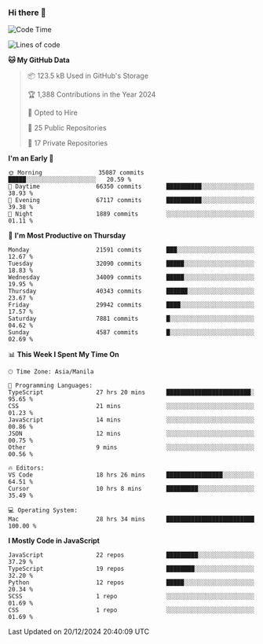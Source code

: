 ### Hi there 👋

<!--START_SECTION:waka-->
![Code Time](http://img.shields.io/badge/Code%20Time-1%2C361%20hrs-blue)

![Lines of code](https://img.shields.io/badge/From%20Hello%20World%20I%27ve%20Written-67.4%20million%20lines%20of%20code-blue)

**🐱 My GitHub Data** 

> 📦 123.5 kB Used in GitHub's Storage 
 > 
> 🏆 1,388 Contributions in the Year 2024
 > 
> 💼 Opted to Hire
 > 
> 📜 25 Public Repositories 
 > 
> 🔑 17 Private Repositories 
 > 
**I'm an Early 🐤** 

```text
🌞 Morning                35087 commits       █████░░░░░░░░░░░░░░░░░░░░   20.59 % 
🌆 Daytime                66350 commits       ██████████░░░░░░░░░░░░░░░   38.93 % 
🌃 Evening                67117 commits       ██████████░░░░░░░░░░░░░░░   39.38 % 
🌙 Night                  1889 commits        ░░░░░░░░░░░░░░░░░░░░░░░░░   01.11 % 
```
📅 **I'm Most Productive on Thursday** 

```text
Monday                   21591 commits       ███░░░░░░░░░░░░░░░░░░░░░░   12.67 % 
Tuesday                  32090 commits       █████░░░░░░░░░░░░░░░░░░░░   18.83 % 
Wednesday                34009 commits       █████░░░░░░░░░░░░░░░░░░░░   19.95 % 
Thursday                 40343 commits       ██████░░░░░░░░░░░░░░░░░░░   23.67 % 
Friday                   29942 commits       ████░░░░░░░░░░░░░░░░░░░░░   17.57 % 
Saturday                 7881 commits        █░░░░░░░░░░░░░░░░░░░░░░░░   04.62 % 
Sunday                   4587 commits        █░░░░░░░░░░░░░░░░░░░░░░░░   02.69 % 
```


📊 **This Week I Spent My Time On** 

```text
🕑︎ Time Zone: Asia/Manila

💬 Programming Languages: 
TypeScript               27 hrs 20 mins      ████████████████████████░   95.65 % 
CSS                      21 mins             ░░░░░░░░░░░░░░░░░░░░░░░░░   01.23 % 
JavaScript               14 mins             ░░░░░░░░░░░░░░░░░░░░░░░░░   00.86 % 
JSON                     12 mins             ░░░░░░░░░░░░░░░░░░░░░░░░░   00.75 % 
Other                    9 mins              ░░░░░░░░░░░░░░░░░░░░░░░░░   00.56 % 

🔥 Editors: 
VS Code                  18 hrs 26 mins      ████████████████░░░░░░░░░   64.51 % 
Cursor                   10 hrs 8 mins       █████████░░░░░░░░░░░░░░░░   35.49 % 

💻 Operating System: 
Mac                      28 hrs 34 mins      █████████████████████████   100.00 % 
```

**I Mostly Code in JavaScript** 

```text
JavaScript               22 repos            █████████░░░░░░░░░░░░░░░░   37.29 % 
TypeScript               19 repos            ████████░░░░░░░░░░░░░░░░░   32.20 % 
Python                   12 repos            █████░░░░░░░░░░░░░░░░░░░░   20.34 % 
SCSS                     1 repo              ░░░░░░░░░░░░░░░░░░░░░░░░░   01.69 % 
CSS                      1 repo              ░░░░░░░░░░░░░░░░░░░░░░░░░   01.69 % 
```




 Last Updated on 20/12/2024 20:40:09 UTC
<!--END_SECTION:waka-->
